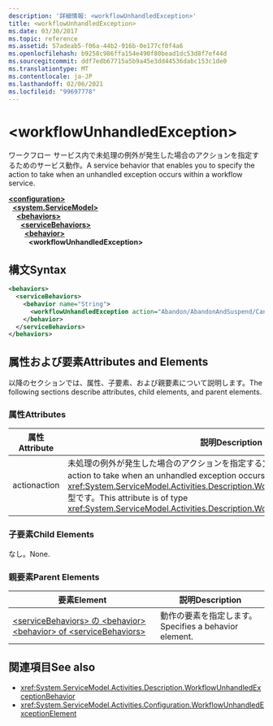 ```yaml
---
description: '詳細情報: <workflowUnhandledException>'
title: <workflowUnhandledException>
ms.date: 03/30/2017
ms.topic: reference
ms.assetid: 57adeab5-f06a-44b2-916b-0e177cf0f4a6
ms.openlocfilehash: b9258c986ffa154e490f80bead1dc53d8f7ef44d
ms.sourcegitcommit: ddf7edb67715a5b9a45e3dd44536dabc153c1de0
ms.translationtype: MT
ms.contentlocale: ja-JP
ms.lasthandoff: 02/06/2021
ms.locfileid: "99697778"
---
```

# \<workflowUnhandledException>

<span data-ttu-id="7a02a-102">ワークフロー サービス内で未処理の例外が発生した場合のアクションを指定するためのサービス動作。</span><span class="sxs-lookup"><span data-stu-id="7a02a-102">A service behavior that enables you to specify the action to take when an unhandled exception occurs within a workflow service.</span></span>  
  
[**\<configuration>**](../configuration-element.md)\
&nbsp;&nbsp;[**\<system.ServiceModel>**](system-servicemodel-of-workflow.md)\
&nbsp;&nbsp;&nbsp;&nbsp;[**\<behaviors>**](behaviors-of-workflow.md)\
&nbsp;&nbsp;&nbsp;&nbsp;&nbsp;&nbsp;[**\<serviceBehaviors>**](servicebehaviors-of-workflow.md)\
&nbsp;&nbsp;&nbsp;&nbsp;&nbsp;&nbsp;&nbsp;&nbsp;[**\<behavior>**](behavior-of-servicebehaviors-of-workflow.md)\
&nbsp;&nbsp;&nbsp;&nbsp;&nbsp;&nbsp;&nbsp;&nbsp;&nbsp;&nbsp;**\<workflowUnhandledException>**  
  
## <a name="syntax"></a><span data-ttu-id="7a02a-103">構文</span><span class="sxs-lookup"><span data-stu-id="7a02a-103">Syntax</span></span>  
  
```xml  
<behaviors>
  <serviceBehaviors>
    <behavior name="String">
      <workflowUnhandledException action="Abandon/AbandonAndSuspend/Cancel/Terminate" />
    </behavior>
  </serviceBehaviors>
</behaviors>  
```  
  
## <a name="attributes-and-elements"></a><span data-ttu-id="7a02a-104">属性および要素</span><span class="sxs-lookup"><span data-stu-id="7a02a-104">Attributes and Elements</span></span>  

 <span data-ttu-id="7a02a-105">以降のセクションでは、属性、子要素、および親要素について説明します。</span><span class="sxs-lookup"><span data-stu-id="7a02a-105">The following sections describe attributes, child elements, and parent elements.</span></span>  
  
### <a name="attributes"></a><span data-ttu-id="7a02a-106">属性</span><span class="sxs-lookup"><span data-stu-id="7a02a-106">Attributes</span></span>  
  
|<span data-ttu-id="7a02a-107">属性</span><span class="sxs-lookup"><span data-stu-id="7a02a-107">Attribute</span></span>|<span data-ttu-id="7a02a-108">説明</span><span class="sxs-lookup"><span data-stu-id="7a02a-108">Description</span></span>|  
|---------------|-----------------|  
|<span data-ttu-id="7a02a-109">action</span><span class="sxs-lookup"><span data-stu-id="7a02a-109">action</span></span>|<span data-ttu-id="7a02a-110">未処理の例外が発生した場合のアクションを指定する文字列。</span><span class="sxs-lookup"><span data-stu-id="7a02a-110">A string that specifies the action to take when an unhandled exception occurs.</span></span> <span data-ttu-id="7a02a-111">この属性は <xref:System.ServiceModel.Activities.Description.WorkflowUnhandledExceptionAction> 型です。</span><span class="sxs-lookup"><span data-stu-id="7a02a-111">This attribute is of type <xref:System.ServiceModel.Activities.Description.WorkflowUnhandledExceptionAction></span></span>|  
  
### <a name="child-elements"></a><span data-ttu-id="7a02a-112">子要素</span><span class="sxs-lookup"><span data-stu-id="7a02a-112">Child Elements</span></span>  

 <span data-ttu-id="7a02a-113">なし。</span><span class="sxs-lookup"><span data-stu-id="7a02a-113">None.</span></span>  
  
### <a name="parent-elements"></a><span data-ttu-id="7a02a-114">親要素</span><span class="sxs-lookup"><span data-stu-id="7a02a-114">Parent Elements</span></span>  
  
|<span data-ttu-id="7a02a-115">要素</span><span class="sxs-lookup"><span data-stu-id="7a02a-115">Element</span></span>|<span data-ttu-id="7a02a-116">説明</span><span class="sxs-lookup"><span data-stu-id="7a02a-116">Description</span></span>|  
|-------------|-----------------|  
|[<span data-ttu-id="7a02a-117">\<serviceBehaviors> の \<behavior></span><span class="sxs-lookup"><span data-stu-id="7a02a-117">\<behavior> of \<serviceBehaviors></span></span>](behavior-of-servicebehaviors-of-workflow.md)|<span data-ttu-id="7a02a-118">動作の要素を指定します。</span><span class="sxs-lookup"><span data-stu-id="7a02a-118">Specifies a behavior element.</span></span>|  
  
## <a name="see-also"></a><span data-ttu-id="7a02a-119">関連項目</span><span class="sxs-lookup"><span data-stu-id="7a02a-119">See also</span></span>

- <xref:System.ServiceModel.Activities.Description.WorkflowUnhandledExceptionBehavior>
- <xref:System.ServiceModel.Activities.Configuration.WorkflowUnhandledExceptionElement>
